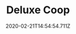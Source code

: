 ---
templateKey: blog-post
title: Deluxe Coop
type: building
description: Wood (500) Stone (200), Houses 12 coop-dwelling animals. Comes with an auto-feed system. Unlocks rabbits.
featuredpost: false
date: 2020-02-21T14:54:54.711Z
featuredimage: /img/Deluxe_Coop.png
cost: 20000
footprint: 6x3
source: robin
tags:
  - Wood
  - Stone
  - 
---